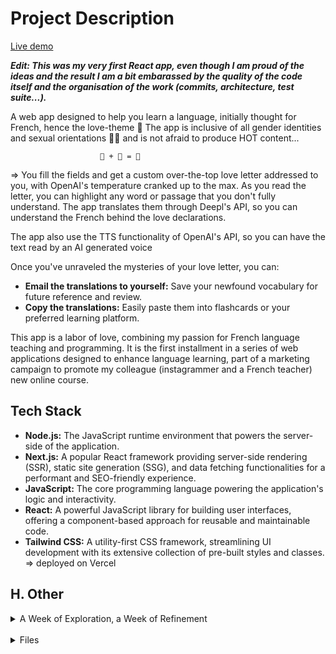 # Project Description

[Live demo](https://langgenie.xyz/loveletter)

***Edit: This was my very first React app, even though I am proud of the ideas and the result I am a bit embarassed by the quality of the code itself and the organisation of the work (commits, architecture, test suite...).*** 

A web app designed to help you learn a language, initially thought for French, hence the love-theme 🥖 The app is inclusive of all gender identities and sexual orientations 🏳️‍🌈 and is not afraid to produce HOT content...

    					🥖 + 🍑 = 💌

=> You fill the fields and get a custom over-the-top love letter addressed to you, with OpenAI's temperature cranked up to the max.
As you read the letter, you can highlight any word or passage that you don't fully understand. The app translates them through Deepl's API, so you can understand the French behind the love declarations.

The app also use the TTS functionality of OpenAI's API, so you can have the text read by an AI generated voice

Once you've unraveled the mysteries of your love letter, you can:

- **Email the translations to yourself:** Save your newfound vocabulary for future reference and review.
- **Copy the translations:** Easily paste them into flashcards or your preferred learning platform.

This app is a labor of love, combining my passion for French language teaching and programming. It is the first installment in a series of web applications designed to enhance language learning, part of a marketing campaign to promote my colleague (instagrammer and a French teacher) new online course.

## Tech Stack

- **Node.js:** The JavaScript runtime environment that powers the server-side of the application.
- **Next.js:** A popular React framework providing server-side rendering (SSR), static site generation (SSG), and data fetching functionalities for a performant and SEO-friendly experience.
- **JavaScript:** The core programming language powering the application's logic and interactivity.
- **React:** A powerful JavaScript library for building user interfaces, offering a component-based approach for reusable and maintainable code.
- **Tailwind CSS:** A utility-first CSS framework, streamlining UI development with its extensive collection of pre-built styles and classes.
  => deployed on Vercel
  
## H. Other

<details>
  <summary>A Week of Exploration, a Week of Refinement
</summary>
  <br/>
This project serves as a testament to the power of rapid learning. The initial version was built within a week and a second week was dedicated to refining the application. This experience served as my introduction to this tech stack (before I only worked with C, learning the 42Berlin curriculum)
</details>
<br/>
<details>
  <summary>Files</summary>
  <br/>  
  
```bash
tree -I 'node_modules' -L 2
.
├── README.md
├── app
│   ├── favicon.ico
│   ├── former_favicon.ico
│   ├── globals.css
│   ├── layout.tsx
│   └── page.tsx
├── components
│   ├── InputField.tsx
│   ├── LoveLetterBackground.jsx
│   ├── SelectField.tsx
│   └── SettingsModal.jsx
├── hooks
│   ├── useFetchLoveStory.ts
│   └── useTranslateText.ts
├── love_letter_logo.ai
├── next-env.d.ts
├── next.config.mjs
├── package-lock.json
├── package.json
├── pages
│   └── api
├── pnpm-lock.yaml
├── postcss.config.js
├── public
│   ├── Hypercolor Gradient.jpeg
│   ├── background.jpg
│   ├── background_2.png
│   ├── background_3.png
│   ├── background_4.png
│   ├── favicon.png
│   ├── fonts
│   ├── logo.png
│   ├── logo_clear.png
│   └── love_letter_logo.png
├── speech.mp3
├── tailwind.config.ts
├── tsconfig.json
└── utils
    └── stripHtml.ts

9 directories, 32 files
```
</details>

